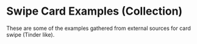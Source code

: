 # Swipe Card Examples (Collection)

These are some of the examples gathered from external sources for card swipe (Tinder like).
